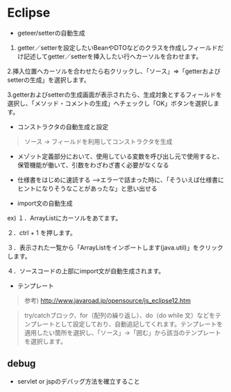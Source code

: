 # Eclipse
- geteer/setterの自動生成

1. getter／setterを設定したいBeanやDTOなどのクラスを作成しフィールドだけ記述してgetter／setterを挿入したい行へカーソルを合わせます。

2.挿入位置へカーソルを合わせたら右クリックし、「ソース」⇒「getterおよびsetterの生成」を選択します。

3.getterおよびsetterの生成画面が表示されたら、生成対象とするフィールドを選択し、「メソッド・コメントの生成」へチェックし「OK」ボタンを選択します。

- コンストラクタの自動生成と設定
> ソース -> フィールドを利用してコンストラクタを生成


- メゾット定義部分において、使用している変数を呼び出し元で使用すると、
保管機能が働いて、引数をわざわざ書く必要がなくなる

- 仕様書をはじめに速読する
-->エラーで詰まった時に、「そういえば仕様書にヒントになりそうなことがあったな」と思い出せる

- import文の自動生成

ex)
１．ArrayListにカーソルをあてます。

２．ctrl + 1 を押します。

３．表示された一覧から「ArrayListをインポートします(java.util)」をクリックします。

４．ソースコードの上部にimport文が自動生成されます。

- テンプレート
>参考) http://www.javaroad.jp/opensource/js_eclipse12.htm

>try/catchブロック、for（配列の繰り返し）、do（do while 文）などをテンプレートとして設定しており、自動追記してくれます。テンプレートを適用したい箇所を選択し、「ソース」→「囲む」から該当のテンプレートを選択します。




## debug
- servlet or jspのデバッグ方法を確立すること
